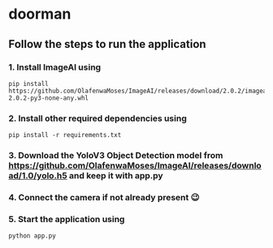 
# doorman

## Follow the steps to run the application

### 1. Install ImageAI using
    pip install https://github.com/OlafenwaMoses/ImageAI/releases/download/2.0.2/imageai-2.0.2-py3-none-any.whl

### 2. Install other required dependencies using
    pip install -r requirements.txt

### 3. Download the YoloV3 Object Detection model from https://github.com/OlafenwaMoses/ImageAI/releases/download/1.0/yolo.h5 and keep it with app.py

### 4. Connect the camera if not already present :wink:

### 5. Start the application using
    python app.py
